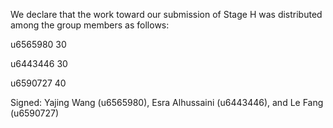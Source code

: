 We declare that the work toward our submission of Stage H was distributed among the group members as follows:

 u6565980 30
 
 u6443446 30
 
 u6590727 40

Signed: Yajing Wang (u6565980), Esra Alhussaini (u6443446), and Le Fang (u6590727)

